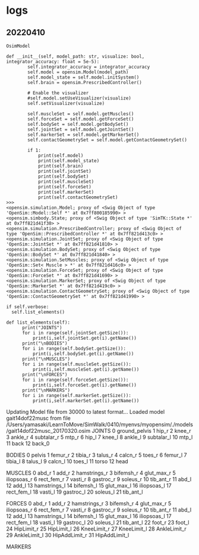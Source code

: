 # logs 


## 20220410 

```OsimModel```

```
def __init__(self, model_path: str, visualize: bool, integrator_accuracy: float = 5e-5):
        self.integrator_accuracy = integrator_accuracy
        self.model = opensim.Model(model_path)
        self.model_state = self.model.initSystem()
        self.brain = opensim.PrescribedController()

        # Enable the visualizer
        #self.model.setUseVisualizer(visualize)
        self.setVisualizer(visualize)

        self.muscleSet = self.model.getMuscles()
        self.forceSet = self.model.getForceSet()
        self.bodySet = self.model.getBodySet()
        self.jointSet = self.model.getJointSet()
        self.markerSet = self.model.getMarkerSet()
        self.contactGeometrySet = self.model.getContactGeometrySet()

        if 1:
            print(self.model)
            print(self.model_state)
            print(self.brain)
            print(self.jointSet)
            print(self.bodySet)
            print(self.muscleSet) 
            print(self.forceSet) 
            print(self.markerSet) 
            print(self.contactGeometrySet)
>>>
<opensim.simulation.Model; proxy of <Swig Object of type 'OpenSim::Model::Self *' at 0x7ff800185990> >
<opensim.simbody.State; proxy of <Swig Object of type 'SimTK::State *' at 0x7ff821d41f30> >
<opensim.simulation.PrescribedController; proxy of <Swig Object of type 'OpenSim::PrescribedController *' at 0x7ff821d413c0> >
<opensim.simulation.JointSet; proxy of <Swig Object of type 'OpenSim::JointSet *' at 0x7ff821d41810> >
<opensim.simulation.BodySet; proxy of <Swig Object of type 'OpenSim::BodySet *' at 0x7ff821d41840> >
<opensim.simulation.SetMuscles; proxy of <Swig Object of type 'OpenSim::Set< Muscle > *' at 0x7ff821d416c0> >
<opensim.simulation.ForceSet; proxy of <Swig Object of type 'OpenSim::ForceSet *' at 0x7ff821d41690> >
<opensim.simulation.MarkerSet; proxy of <Swig Object of type 'OpenSim::MarkerSet *' at 0x7ff821d419c0> >
<opensim.simulation.ContactGeometrySet; proxy of <Swig Object of type 'OpenSim::ContactGeometrySet *' at 0x7ff821d41990> >
```

```
if self.verbose:
  self.list_elements()
 
def list_elements(self):
      print("JOINTS")
      for i in range(self.jointSet.getSize()):
          print(i,self.jointSet.get(i).getName())
      print("\nBODIES")
      for i in range(self.bodySet.getSize()):
          print(i,self.bodySet.get(i).getName())
      print("\nMUSCLES")
      for i in range(self.muscleSet.getSize()):
          print(i,self.muscleSet.get(i).getName())
      print("\nFORCES")
      for i in range(self.forceSet.getSize()):
          print(i,self.forceSet.get(i).getName())
      print("\nMARKERS")
      for i in range(self.markerSet.getSize()):
          print(i,self.markerSet.get(i).getName())  
```
Updating Model file from 30000 to latest format...
Loaded model gait14dof22musc from file /Users/yamasaki/LearnToMove/SimWalk/0410/myenvs/myopensim/./models/gait14dof22musc_20170320.osim
JOINTS
0 ground_pelvis
1 hip_r
2 knee_r
3 ankle_r
4 subtalar_r
5 mtp_r
6 hip_l
7 knee_l
8 ankle_l
9 subtalar_l
10 mtp_l
11 back
12 back_0

BODIES
0 pelvis
1 femur_r
2 tibia_r
3 talus_r
4 calcn_r
5 toes_r
6 femur_l
7 tibia_l
8 talus_l
9 calcn_l
10 toes_l
11 torso
12 head

MUSCLES
0 abd_r
1 add_r
2 hamstrings_r
3 bifemsh_r
4 glut_max_r
5 iliopsoas_r
6 rect_fem_r
7 vasti_r
8 gastroc_r
9 soleus_r
10 tib_ant_r
11 abd_l
12 add_l
13 hamstrings_l
14 bifemsh_l
15 glut_max_l
16 iliopsoas_l
17 rect_fem_l
18 vasti_l
19 gastroc_l
20 soleus_l
21 tib_ant_l

FORCES
0 abd_r
1 add_r
2 hamstrings_r
3 bifemsh_r
4 glut_max_r
5 iliopsoas_r
6 rect_fem_r
7 vasti_r
8 gastroc_r
9 soleus_r
10 tib_ant_r
11 abd_l
12 add_l
13 hamstrings_l
14 bifemsh_l
15 glut_max_l
16 iliopsoas_l
17 rect_fem_l
18 vasti_l
19 gastroc_l
20 soleus_l
21 tib_ant_l
22 foot_r
23 foot_l
24 HipLimit_r
25 HipLimit_l
26 KneeLimit_r
27 KneeLimit_l
28 AnkleLimit_r
29 AnkleLimit_l
30 HipAddLimit_r
31 HipAddLimit_l

MARKERS
```
